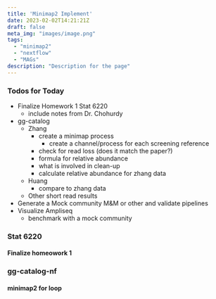 ```yaml
---
title: 'Minimap2 Implement'
date: 2023-02-02T14:21:21Z
draft: false
meta_img: "images/image.png"
tags:
  - "minimap2"
  - "nextflow"
  - "MAGs"
description: "Description for the page"
---
```


### Todos for Today

- Finalize Homework 1 Stat 6220
  - include notes from Dr. Chohurdy
- gg-catalog
  - Zhang
    - create a minimap process
      - create a channel/process for each screening reference
    - check for read loss (does it match the paper?)
    - formula for relative abundance
    - what is involved in clean-up
    - calculate relative abundance for zhang data
  - Huang
    - compare to zhang data
  - Other short read results
- Generate a Mock community M&M or other and validate pipelines
- Visualize Ampliseq
  - benchmark with a mock community
  
### Stat 6220 

#### Finalize homeowork 1

### gg-catalog-nf

#### minimap2 for loop 


